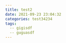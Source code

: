 ```yaml
---
title: test2
date: 2021-09-23 23:04:32
categories: test34234
tags: 
  -- gigisdf
  -- guguasdf
---
```

